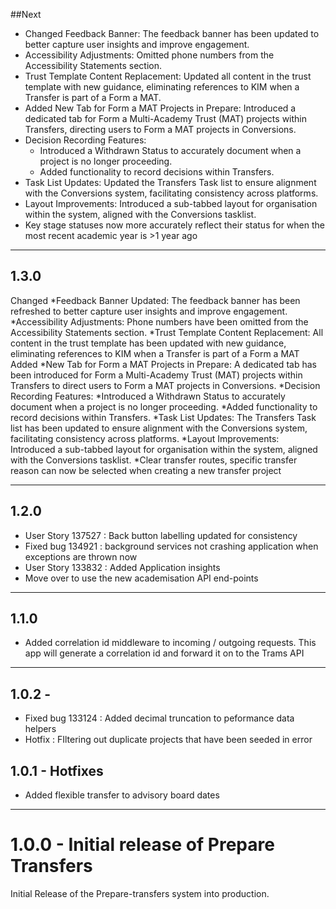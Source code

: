 ##Next


* Changed Feedback Banner: The feedback banner has been updated to better capture user insights and improve engagement.
* Accessibility Adjustments: Omitted phone numbers from the Accessibility Statements section.
* Trust Template Content Replacement: Updated all content in the trust template with new guidance, eliminating references to KIM when a Transfer is part of a Form a MAT.
* Added New Tab for Form a MAT Projects in Prepare: Introduced a dedicated tab for Form a Multi-Academy Trust (MAT) projects within Transfers, directing users to Form a MAT projects in Conversions.
* Decision Recording Features:
    * Introduced a Withdrawn Status to accurately document when a project is no longer proceeding.
    * Added functionality to record decisions within Transfers.
* Task List Updates: Updated the Transfers Task list to ensure alignment with the Conversions system, facilitating consistency across platforms.
* Layout Improvements: Introduced a sub-tabbed layout for organisation within the system, aligned with the Conversions tasklist.
* Key stage statuses now more accurately reflect their status for when the most recent academic year is >1 year ago


---

## 1.3.0
Changed
*Feedback Banner Updated: The feedback banner has been refreshed to better capture user insights and improve engagement.
*Accessibility Adjustments: Phone numbers have been omitted from the Accessibility Statements section.
*Trust Template Content Replacement: All content in the trust template has been updated with new guidance, eliminating references to KIM when a Transfer is part of a Form a MAT
Added
*New Tab for Form a MAT Projects in Prepare: A dedicated tab has been introduced for Form a Multi-Academy Trust (MAT) projects within Transfers to direct users to Form a MAT projects in Conversions.
*Decision Recording Features:
*Introduced a Withdrawn Status to accurately document when a project is no longer proceeding.
*Added functionality to record decisions within Transfers.
*Task List Updates: The Transfers Task list has been updated to ensure alignment with the Conversions system, facilitating consistency across platforms.
*Layout Improvements: Introduced a sub-tabbed layout for organisation within the system, aligned with the Conversions tasklist.
*Clear transfer routes, specific transfer reason can now be selected when creating a new transfer project

---

## 1.2.0
* User Story 137527 : Back button labelling updated for consistency
* Fixed bug 134921 : background services not crashing application when exceptions are thrown now
* User Story 133832 : Added Application insights 
* Move over to use the new academisation API end-points

---

## 1.1.0

* Added correlation id middleware to incoming / outgoing requests.
This app will generate a correlation id and forward it on to the Trams API

---

## 1.0.2 - 
* Fixed bug 133124 : Added decimal truncation to peformance data helpers
* Hotfix : FIltering out duplicate projects that have been seeded in error

## 1.0.1 - Hotfixes
* Added flexible transfer to advisory board dates

---

# 1.0.0 - Initial release of Prepare Transfers
Initial Release of the Prepare-transfers system into production.
